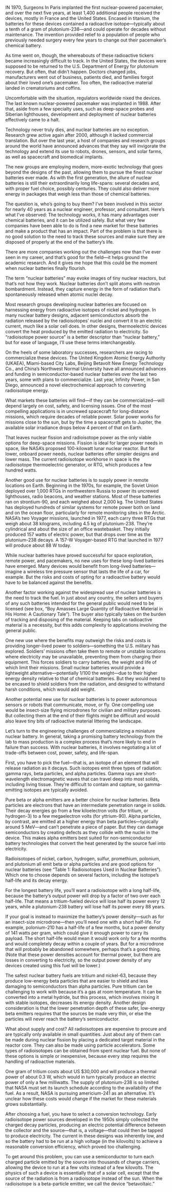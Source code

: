 IN 1970, Surgeons In Paris implanted the first nuclear-powered pacemaker, and over the next five years, at least 1,400 additional people received the devices, mostly in France and the United States. Encased in titanium, the batteries for these devices contained a radioactive isotope—typically about a tenth of a gram of plutonium-238—and could operate for decades without maintenance. The invention provided relief to a population of people who previously needed surgery every few years to change out their pacemaker’s chemical battery.

As time went on, though, the whereabouts of these radioactive tickers became increasingly difficult to track. In the United States, the devices were supposed to be returned to the U.S. Department of Energy for plutonium recovery. But often, that didn’t happen. Doctors changed jobs, manufacturers went out of business, patients died, and families forgot about their loved one’s pacemaker. Too often, the radioactive material landed in crematoriums and coffins.

Uncomfortable with the situation, regulators worldwide nixed the devices. The last known nuclear-powered pacemaker was implanted in 1988. After that, aside from a few specialty uses, such as deep-space probes and Siberian lighthouses, development and deployment of nuclear batteries effectively came to a halt.

Technology never truly dies, and nuclear batteries are no exception. Research grew active again after 2000, although it lacked commercial translation. But over the last year, a host of companies and research groups around the world have announced advances that they say will invigorate the technology and extend its use to robots, drones, sensors, and solar farms, as well as spacecraft and biomedical implants.

The new groups are employing modern, more-exotic technology that goes beyond the designs of the past, allowing them to pursue the finest nuclear batteries ever made. As with the first generation, the allure of nuclear batteries is still their extraordinarily long life-spans: several decades and, with proper fuel choice, possibly centuries. They could also deliver more energy in packages that weigh less than those of chemical batteries.

The question is, who’s going to buy them? I’ve been involved in this sector for nearly 40 years as a nuclear engineer, professor, and consultant. Here’s what I’ve observed: The technology works, it has many advantages over chemical batteries, and it can be utilized safely. But what very few companies have been able to do is find a new market for these batteries and make a product that has an impact. Part of the problem is that there is no good solution to the need to track these sources and make sure they are disposed of properly at the end of the battery’s life.

There are more companies working out the challenges now than I’ve ever seen in my career, and that’s good for the field—it helps ground the academic research. And it gives me hope that this could be the moment when nuclear batteries finally flourish.


The term “nuclear batteries” may evoke images of tiny nuclear reactors, but that’s not how they work. Nuclear batteries don’t split atoms with neutron bombardment. Instead, they capture energy in the form of radiation that’s spontaneously released when atomic nuclei decay.

Most research groups developing nuclear batteries are focused on harnessing energy from radioactive isotopes of nickel and hydrogen. In many nuclear battery designs, adjacent semiconductors absorb the radiation released by the radioisotopes’ nuclei and convert it to an electric current, much like a solar cell does. In other designs, thermoelectric devices convert the heat produced by the emitted radiation to electricity. So “radioisotope power source” is a better descriptor than “nuclear battery,” but for ease of language, I’ll use these terms interchangeably.

On the heels of some laboratory successes, researchers are racing to commercialize these devices. The United Kingdom Atomic Energy Authority (UKAEA), Miami-based City Labs, Beijing Betavolt New Energy Technology Co., and China’s Northwest Normal University have all announced advances and funding in semiconductor-based nuclear batteries over the last two years, some with plans to commercialize. Last year, Infinity Power, in San Diego, announced a novel electrochemical approach to converting radioisotope energy.

What markets these batteries will find—if they can be commercialized—will depend largely on cost, safety, and licensing issues. One of the most compelling applications is in uncrewed spacecraft for long-distance missions, which require decades of reliable power. Solar power works for missions close to the sun, but by the time a spacecraft gets to Jupiter, the available solar irradiance drops below 4 percent of that on Earth.

That leaves nuclear fission and radioisotope power as the only viable options for deep-space missions. Fission is ideal for larger power needs in space, like NASA’s proposed 100-kilowatt lunar nuclear reactor. But for lower, onboard power needs, nuclear batteries offer simpler designs and lower mass. The current radioisotope workhorse in space is the radioisotope thermoelectric generator, or RTG, which produces a few hundred watts.



Another good use for nuclear batteries is to supply power in remote locations on Earth. Beginning in the 1970s, for example, the Soviet Union deployed over 1,000 RTGs in northwestern Russia to power its uncrewed lighthouses, radio beacons, and weather stations. Most of these batteries ran on strontium-90, and each weighed about 2,000 kg. The United States has deployed hundreds of similar systems for remote power both on land and on the ocean floor, particularly for remote monitoring sites in the Arctic.
NASA’s two Voyager missions, launched in 1977, each carry three RTGs that weigh about 38 kilograms, including 4.5 kg of plutonium-238. They’re cylindrical and about the size of an office wastebasket. They initially produced 157 watts of electric power, but that drops over time as the plutonium-238 decays. A 157-W Voyager-based RTG that launched in 1977 will produce about 88 W today.


While nuclear batteries have proved successful for space exploration, remote power, and pacemakers, no new uses for these long-lived batteries have emerged. Many devices would benefit from long-lived batteries—imagine a wireless tire pressure sensor that lasts the life of a car, for example. But the risks and costs of opting for a radioactive battery would have to be balanced against the benefits.

Another factor working against the widespread use of nuclear batteries is the need to track the fuel. In just about any country, the sellers and buyers of any such batteries intended for the general public would need to be licensed (see box, “Boy Amasses Large Quantity of Radioactive Material in His Home: A Cautionary Tale”). The buyer also typically takes on the burden of tracking and disposing of the material. Keeping tabs on radioactive material is a necessity, but this adds complexity to applications involving the general public.

One new use where the benefits may outweigh the risks and costs is providing longer-lived power to soldiers—something the U.S. military has explored. Soldiers’ missions often take them to remote or unstable locations where electricity may be unavailable, preventing them from charging their equipment. This forces soldiers to carry batteries, the weight and life of which limit their missions. Small nuclear batteries would provide a lightweight alternative—potentially 1/100 the weight—due to their higher energy density relative to that of chemical batteries. But they would need to be encased to shield soldiers from the radiation, and designed to withstand harsh conditions, which would add weight.

Another potential new use for nuclear batteries is to power autonomous sensors or robots that communicate, move, or fly. One compelling use would be insect-size flying microdrones for civilian and military purposes. But collecting them at the end of their flights might be difficult and would also leave tiny bits of radioactive material littering the landscape.



Let’s turn to the engineering challenges of commercializing a miniature nuclear battery. In general, taking a promising battery technology from the lab to mass production is a complex process that’s more likely to end in failure than success. With nuclear batteries, it involves negotiating a lot of trade-offs between cost, power, safety, and life-span.

First, you have to pick the fuel—that is, an isotope of an element that will release radiation as it decays. Such isotopes emit three types of radiation: gamma rays, beta particles, and alpha particles. Gamma rays are short-wavelength electromagnetic waves that can travel deep into most solids, including living tissue. They’re difficult to contain and capture, so gamma-emitting isotopes are typically avoided.

Pure beta or alpha emitters are a better choice for nuclear batteries. Beta particles are electrons that have an intermediate penetration range in solids. Their decay energies go from a few kiloelectron volts (for tritium, or hydrogen-3) to a few megaelectron volts (for yttrium-90). Alpha particles, by contrast, are emitted at a higher energy than beta particles—typically around 5 MeV—and can’t penetrate a piece of paper. But they can damage semiconductors by creating defects as they collide with the nuclei in the device. This makes alpha emitters best suited for non-semiconductor battery technologies that convert the heat generated by the source fuel into electricity.

Radioisotopes of nickel, carbon, hydrogen, sulfur, promethium, polonium, and plutonium all emit beta or alpha particles and are good options for nuclear batteries (see “Table 1: Radioisotopes Used in Nuclear Batteries”). Which one to choose depends on several factors, including the isotope’s half-life and its decay energy.

For the longest battery life, you’ll want a radioisotope with a long half-life, because the battery’s output power will drop by a factor of two over each half-life. That means a tritium-fueled device will lose half its power every 12 years, while a plutonium-238 battery will lose half its power every 88 years.

If your goal is instead to maximize the battery’s power density—such as for an insect-size microdrone—then you’ll need one with a short half-life. For example, polonium-210 has a half-life of a few months, but a power density of 141 watts per gram, which could give it enough power to carry its payload. The short half-life would mean it would work only for a few months and would completely decay within a couple of years. But for a microdrone that will probably be abandoned somewhere, perhaps that’s a good thing. (Note that these power densities account for thermal power, but there are losses in converting to electricity, so the output power density of any devices created using this fuel will be lower.)

The safest nuclear battery fuels are tritium and nickel-63, because they produce low-energy beta particles that are easier to shield and less damaging to semiconductors than alpha particles. Pure tritium can be challenging to work with because it’s a gas at room temperature. It can be converted into a metal hydride, but this process, which involves mixing it with stable isotopes, decreases its energy density. Another design consideration is that the lower penetration depth of these safer, low-energy beta emitters requires that the sources be made very thin, or else the particles will never reach the battery’s semiconductor.

What about supply and cost? All radioisotopes are expensive to procure and are typically only available in small quantities. Just about any of them can be made during nuclear fission by placing a dedicated target material in the reactor core. They can also be made using particle accelerators. Some types of radioisotopes can be obtained from spent nuclear fuel. But none of these options is simple or inexpensive, because every step requires the handling of radioactive materials.

One gram of tritium costs about US $30,000 and will produce a thermal power of about 0.3 W, which would in turn typically produce an electric power of only a few milliwatts. The supply of plutonium-238 is so limited that NASA must set its launch schedule according to the availability of the fuel. As a result, NASA is pursuing americium-241 as an alternative. It’s unclear how these costs would change if the market for these materials grows substantially.

After choosing a fuel, you have to select a conversion technology. Early radioisotope power sources developed in the 1950s simply collected the charged decay particles, producing an electric potential difference between the collector and the source—that is, a voltage—that could then be tapped to produce electricity. The current in these designs was inherently low, and so the battery had to be run at a high voltage (in the kilovolts) to achieve a reasonable conversion efficiency, which proved too challenging.

To get around this problem, you can use a semiconductor to turn each charged particle emitted by the source into thousands of charge carriers, allowing the device to run at a few volts instead of a few kilovolts. The physics of such a device is essentially that of a solar cell, except that the source of the radiation is from a radioisotope instead of the sun. When the radioisotope is a beta-particle emitter, we call the device “betavoltaic.”

